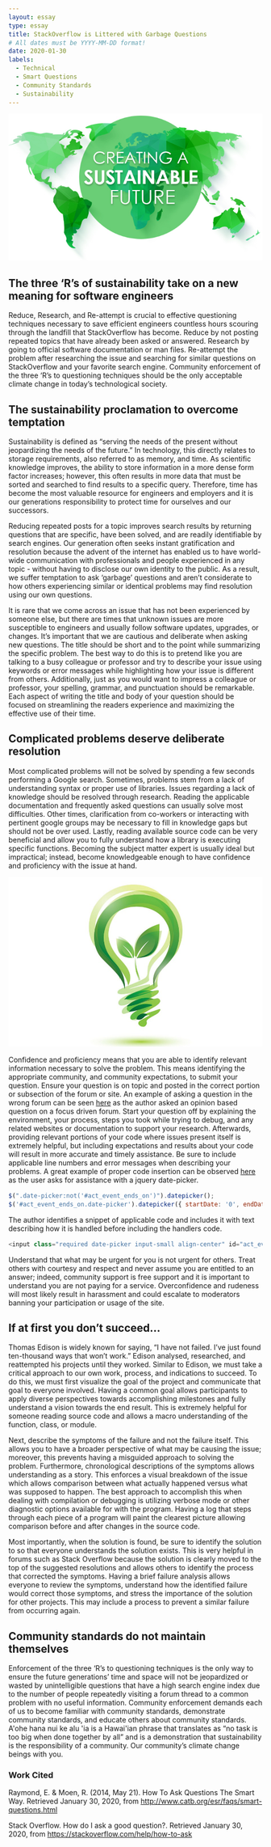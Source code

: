 ```yaml
---
layout: essay
type: essay
title: StackOverflow is Littered with Garbage Questions
# All dates must be YYYY-MM-DD format!
date: 2020-01-30
labels:
  - Technical
  - Smart Questions
  - Community Standards
  - Sustainability
---
```


<img class="ui large left floated image" src="../images/sustainable-future.jpg">

## The three ‘R’s of sustainability take on a new meaning for software engineers

Reduce, Research, and Re-attempt is crucial to effective questioning techniques necessary to save efficient engineers countless hours scouring through the landfill that StackOverflow has become.  Reduce by not posting repeated topics that have already been asked or answered.  Research by going to official software documentation or man files.  Re-attempt the problem after researching the issue and searching for similar questions on StackOverflow and your favorite search engine.  Community enforcement of the three ‘R’s to questioning techniques should be the only acceptable climate change in today’s technological society.

## The sustainability proclamation to overcome temptation

Sustainability is defined as “serving the needs of the present without jeopardizing the needs of the future.”  In technology, this directly relates to storage requirements, also referred to as memory, and time.  As scientific knowledge improves, the ability to store information in a more dense form factor increases; however, this often results in more data that must be sorted and searched to find results to a specific query.  Therefore, time has become the most valuable resource for engineers and employers and it is our generations responsibility to protect time for ourselves and our successors.

Reducing repeated posts for a topic improves search results by returning questions that are specific, have been solved, and are readily identifiable by search engines.  Our generation often seeks instant gratification and resolution because the advent of the internet has enabled us to have world-wide communication with professionals and people experienced in any topic - without having to disclose our own identity to the public.  As a result, we suffer temptation to ask ‘garbage’ questions and aren’t considerate to how others experiencing similar or identical problems may find resolution using our own questions.

It is rare that we come across an issue that has not been experienced by someone else, but there are times that unknown issues are more susceptible to engineers and usually follow software updates, upgrades, or changes.  It’s important that we are cautious and deliberate when asking new questions.  The title should be short and to the point while summarizing the specific problem.  The best way to do this is to pretend like you are talking to a busy colleague or professor and try to describe your issue using keywords or error messages while highlighting how your issue is different from others.  Additionally, just as you would want to impress a colleague or professor, your spelling, grammar, and punctuation should be remarkable.  Each aspect of writing the title and body of your question should be focused on streamlining the readers experience and maximizing the effective use of their time.

## Complicated problems deserve deliberate resolution

Most complicated problems will not be solved by spending a few seconds performing a Google search.  Sometimes, problems stem from a lack of understanding syntax or proper use of libraries.  Issues regarding a lack of knowledge should be resolved through research.  Reading the applicable documentation and frequently asked questions can usually solve most difficulties.  Other times, clarification from co-workers or interacting with pertinent google groups may be necessary to fill in knowledge gaps but should not be over used.  Lastly, reading available source code can be very beneficial and allow you to fully understand how a library is executing specific functions.  Becoming the subject matter expert is usually ideal but impractical; instead, become knowledgeable enough to have confidence and proficiency with the issue at hand.

<img class="ui medium right floated image" src="../images/sustainability.jpg">

Confidence and proficiency means that you are able to identify relevant information necessary to solve the problem.  This means identifying the appropriate community, and community expectations, to submit your question.  Ensure your question is on topic and posted in the correct portion or subsection of the forum or site.  An example of asking a question in the wrong forum can be seen <a href="https://stackoverflow.com/questions/59980621/need-ideas-in-developing-a-script-to-extract-links-from-a-website">here</a> as the author asked an opinion based question on a focus driven forum.  Start your question off by explaining the environment, your process, steps you took while trying to debug, and any related websites or documentation to support your research.  Afterwards, providing relevant portions of your code where issues present itself is extremely helpful, but including expectations and results about your code will result in more accurate and timely assistance.  Be sure to include applicable line numbers and error messages when describing your problems.  A great example of proper code insertion can be observed <a href="https://stackoverflow.com/questions/15118057/crazy-behavior-in-jquery-date-picker">here</a> as the user asks for assistance with a jquery date-picker. 
```javascript
$(".date-picker:not('#act_event_ends_on')").datepicker(); 
$('#act_event_ends_on.date-picker').datepicker({ startDate: '0', endDate: '+180d' });
```
The author identifies a snippet of applicable code and includes it with text describing how it is handled before including the handlers code.
```javascript
<input class="required date-picker input-small align-center" id="act_event_ends_on" name="act_event[ends_on]" size="30" type="text">
```

Understand that what may be urgent for you is not urgent for others.  Treat others with courtesy and respect and never assume you are entitled to an answer; indeed, community support is free support and it is important to understand you are not paying for a service.  Overconfidence and rudeness will most likely result in harassment and could escalate to moderators banning your participation or usage of the site.

## If at first you don’t succeed…

Thomas Edison is widely known for saying, “I have not failed.  I’ve just found ten-thousand ways that won’t work.”  Edison analysed, researched, and reattempted his projects until they worked.  Similar to Edison, we must take a critical approach to our own work, process, and indications to succeed.  To do this, we must first visualize the goal of the project and communicate that goal to everyone involved.  Having a common goal allows participants to apply diverse perspectives towards accomplishing milestones and fully understand a vision towards the end result.  This is extremely helpful for someone reading source code and allows a macro understanding of the function, class, or module.

Next, describe the symptoms of the failure and not the failure itself.  This allows you to have a broader perspective of what may be causing the issue; moreover, this prevents having a misguided approach to solving the problem.  Furthermore, chronological descriptions of the symptoms allows understanding as a story.  This enforces a visual breakdown of the issue which allows comparison between what actually happened versus what was supposed to happen.  The best approach to accomplish this when dealing with compilation or debugging is utilizing verbose mode or other diagnostic options available for with the program.  Having a log that steps through each piece of a program will paint the clearest picture allowing comparison before and after changes in the source code.

Most importantly, when the solution is found, be sure to identify the solution to so that everyone understands the solution exists.  This is very helpful in forums such as Stack Overflow because the solution is clearly moved to the top of the suggested resolutions and allows others to identify the process that corrected the symptoms.  Having a brief failure analysis allows everyone to review the symptoms, understand how the identified failure would correct those symptoms, and stress the importance of the solution for other projects.  This may include a process to prevent a similar failure from occurring again.

## Community standards do not maintain themselves

Enforcement of the three ‘R’s to questioning techniques is the only way to ensure the future generations’ time and space will not be jeopardized or wasted by unintelligible questions that have a high search engine index due to the number of people repeatedly visiting a forum thread to a common problem with no useful information.  Community enforcement demands each of us to become familiar with community standards, demonstrate community standards, and educate others about community standards.  A'ohe hana nui ke alu 'ia is a Hawai'ian phrase that translates as “no task is too big when done together by all” and is a demonstration that sustainability is the responsibility of a community.  Our community’s climate change beings with you.


### Work Cited

Raymond, E. & Moen, R. (2014, May 21). How To Ask Questions The Smart Way. Retrieved January 30, 2020, from http://www.catb.org/esr/faqs/smart-questions.html

Stack Overflow. How do I ask a good question?. Retrieved January 30, 2020, from https://stackoverflow.com/help/how-to-ask
